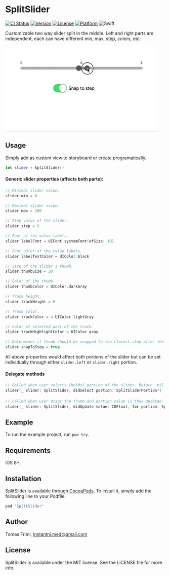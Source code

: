 # SplitSlider

[![CI Status](http://img.shields.io/travis/3ph/SplitSlider.svg?style=flat)](https://travis-ci.org/3ph/SplitSlider)
[![Version](https://img.shields.io/cocoapods/v/SplitSlider.svg?style=flat)](http://cocoapods.org/pods/SplitSlider)
[![License](https://img.shields.io/cocoapods/l/SplitSlider.svg?style=flat)](http://cocoapods.org/pods/SplitSlider)
[![Platform](https://img.shields.io/cocoapods/p/SplitSlider.svg?style=flat)](http://cocoapods.org/pods/SplitSlider)
![Swift](https://img.shields.io/badge/in-swift4.0-orange.svg)

Customizable two way slider split in the middle. Left and right parts are independent, each can have different min,
max, step, colors, etc.

<img src="./screenshot.gif" alt="Screenshot" />

## Usage

Simply add as custom view to storyboard or create programatically.

```swift
let slider = SplitSlider()
```

#### Generic slider properties (affects both parts):

```swift
// Minimal slider value.
slider.min = 0
```
```swift
// Maximal slider value.
slider.max = 100
```
```swift
// Step value of the slider.
slider.step = 5
```
```swift
// Font of the value labels.
slider.labelFont = UIFont.systemFont(ofSize: 10)
```
```swift
// Font color of the value labels.
slider.labelTextColor = UIColor.black
```
```swift
// Size of the slider's thumb.
slider.thumbSize = 20
```
```swift
// Color of the thumb.
slider.thumbColor = UIColor.darkGray
```
```swift
// Track height.
slider.trackHeight = 0
```
```swift
// Track color.
slider.trackColor = = UIColor.lightGray
```
```swift
// Color of selected part of the track.
slider.trackHighlightColor = UIColor.gray
```
```swift
// Determines if thumb should be snapped to the closest step after the move.
slider.snapToStep = true
```

All above properties would affect both portions of the slider but can be set individually through either `slider.left` or `slider.right` portion.

#### Delegate methods
```swift
// Called when user selects (holds) portion of the slider. Return `nil` when no portion is being hold.
slider(_ slider: SplitSlider, didSelect portion: SplitSliderPortion?)

// Called when user drags the thumb and portion value is thus updated.
slider(_ slider: SplitSlider, didUpdate value: CGFloat, for portion: SplitSliderPortion)
```

## Example

To run the example project, run `pod try`.

## Requirements
iOS 8+.

## Installation

SplitSlider is available through [CocoaPods](http://cocoapods.org). To install
it, simply add the following line to your Podfile:

```ruby
pod "SplitSlider"
```

## Author

Tomas Friml, instantni.med@gmail.com

## License

SplitSlider is available under the MIT license. See the LICENSE file for more info.
